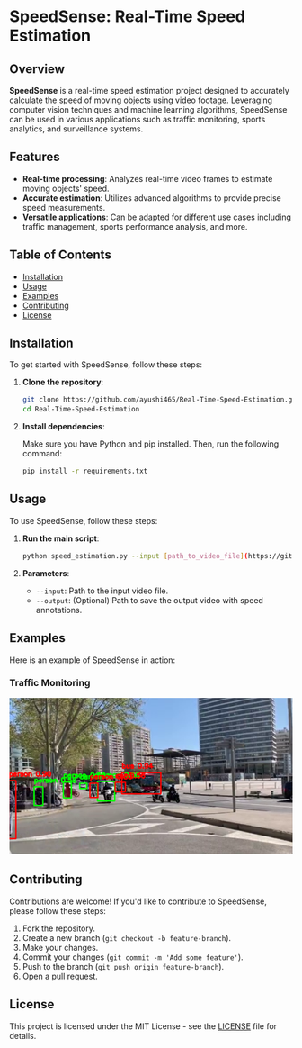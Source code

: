 # SpeedSense: Real-Time Speed Estimation

## Overview

**SpeedSense** is a real-time speed estimation project designed to accurately calculate the speed of moving objects using video footage. Leveraging computer vision techniques and machine learning algorithms, SpeedSense can be used in various applications such as traffic monitoring, sports analytics, and surveillance systems.

## Features

- **Real-time processing**: Analyzes real-time video frames to estimate moving objects' speed.
- **Accurate estimation**: Utilizes advanced algorithms to provide precise speed measurements.
- **Versatile applications**: Can be adapted for different use cases including traffic management, sports performance analysis, and more.

## Table of Contents

- [Installation](#installation)
- [Usage](#usage)
- [Examples](#examples)
- [Contributing](#contributing)
- [License](#license)

## Installation

To get started with SpeedSense, follow these steps:

1. **Clone the repository**:

    ```bash
    git clone https://github.com/ayushi465/Real-Time-Speed-Estimation.git
    cd Real-Time-Speed-Estimation
    ```

2. **Install dependencies**:

    Make sure you have Python and pip installed. Then, run the following command:

    ```bash
    pip install -r requirements.txt
    ```

## Usage

To use SpeedSense, follow these steps:

1. **Run the main script**:

    ```bash
    python speed_estimation.py --input [path_to_video_file](https://github.com/ayushi465/Real-Time-Speed-Estimation/blob/main/road_traffic.mp4)
    ```

2. **Parameters**:

    - `--input`: Path to the input video file.
    - `--output`: (Optional) Path to save the output video with speed annotations.

## Examples

Here is an example of SpeedSense in action:

### Traffic Monitoring

![Traffic Monitoring](https://github.com/ayushi465/Real-Time-Speed-Estimation/blob/main/identification_traffic.png)


## Contributing

Contributions are welcome! If you'd like to contribute to SpeedSense, please follow these steps:

1. Fork the repository.
2. Create a new branch (`git checkout -b feature-branch`).
3. Make your changes.
4. Commit your changes (`git commit -m 'Add some feature'`).
5. Push to the branch (`git push origin feature-branch`).
6. Open a pull request.

## License

This project is licensed under the MIT License - see the [LICENSE](LICENSE) file for details.
